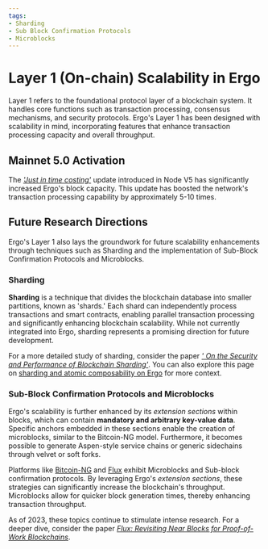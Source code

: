 ```yaml
---
tags:
- Sharding
- Sub Block Confirmation Protocols
- Microblocks
---
```


# Layer 1 (On-chain) Scalability in Ergo

Layer 1 refers to the foundational protocol layer of a blockchain system. It handles core functions such as transaction processing, consensus mechanisms, and security protocols. Ergo's Layer 1 has been designed with scalability in mind, incorporating features that enhance transaction processing capacity and overall throughput.

## Mainnet 5.0 Activation

The [*'Just in time costing'*](jitc.md) update introduced in Node V5 has significantly increased Ergo's block capacity. This update has boosted the network's transaction processing capability by approximately 5-10 times.

## Future Research Directions

Ergo's Layer 1 also lays the groundwork for future scalability enhancements through techniques such as Sharding and the implementation of Sub-Block Confirmation Protocols and Microblocks.

### Sharding

**Sharding** is a technique that divides the blockchain database into smaller partitions, known as 'shards.' Each shard can independently process transactions and smart contracts, enabling parallel transaction processing and significantly enhancing blockchain scalability. While not currently integrated into Ergo, sharding represents a promising direction for future development.

For a more detailed study of sharding, consider the paper [*' On the Security and Performance of Blockchain Sharding'*](https://eprint.iacr.org/2021/1276). You can also explore this page on [sharding and atomic composability on Ergo](../atomic-composability/#sharding-and-atomic-composability) for more context.

### Sub-Block Confirmation Protocols and Microblocks

Ergo's scalability is further enhanced by its *extension sections* within blocks, which can contain **mandatory and arbitrary key-value data**. Specific anchors embedded in these sections enable the creation of microblocks, similar to the Bitcoin-NG model. Furthermore, it becomes possible to generate Aspen-style service chains or generic sidechains through velvet or soft forks.

Platforms like [Bitcoin-NG](https://www.usenix.org/system/files/conference/nsdi16/nsdi16-paper-eyal.pdf) and [Flux](https://www.usenix.org/system/files/atc20-li-chenxing.pdf) exhibit Microblocks and Sub-block confirmation protocols. By leveraging Ergo's *extension sections*, these strategies can significantly increase the blockchain's throughput. Microblocks allow for quicker block generation times, thereby enhancing transaction throughput.

As of 2023, these topics continue to stimulate intense research. For a deeper dive, consider the paper *[Flux: Revisiting Near Blocks for Proof-of-Work Blockchains](https://eprint.iacr.org/2018/415.pdf)*.